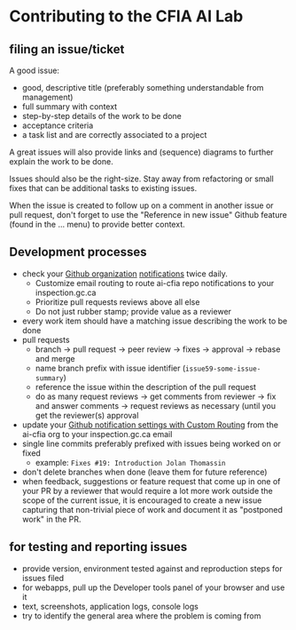 # Contributing to the CFIA AI Lab

## filing an issue/ticket

A good issue:

* good, descriptive title (preferably something understandable from management)
* full summary with context
* step-by-step details of the work to be done
* acceptance criteria
* a task list and are correctly associated to a project

A great issues will also provide links and (sequence) diagrams to further explain the work to be done.

Issues should also be the right-size. Stay away from refactoring or small fixes that can be additional tasks to existing issues.

When the issue is created to follow up on a comment in another issue or pull request, don't forget to use the "Reference in new issue" Github feature (found in the ... menu) to provide better context.

## Development processes

* check your [Github organization](https://github.com/ai-cfia) [notifications](https://github.com/notifications) twice daily. 
  * Customize email routing to route ai-cfia repo notifications to your inspection.gc.ca
  * Prioritize pull requests reviews above all else
  * Do not just rubber stamp; provide value as a reviewer
* every work item should have a matching issue describing the work to be done
* pull requests
  * branch -> pull request -> peer review -> fixes -> approval -> rebase and merge
  * name branch prefix with issue identifier (```issue59-some-issue-summary```)
  * reference the issue within the description of the pull request
  * do as many request reviews -> get comments from reviewer -> fix and answer comments -> request reviews as necessary (until you get the reviewer(s) approval
* update your [Github notification settings with Custom Routing](https://github.com/settings/notifications/custom_routing) from the ai-cfia org to your inspection.gc.ca email
* single line commits preferably prefixed with issues being worked on or fixed 
  * example: `Fixes #19: Introduction Jolan Thomassin`
* don't delete branches when done (leave them for future reference)
* when feedback, suggestions or feature request that come up in one of your PR by a reviewer that would require a lot more work outside the scope of the current issue, it is encouraged to create a new issue capturing that non-trivial piece of work and document it as "postponed work" in the PR.

## for testing and reporting issues

* provide version, environment tested against and reproduction steps for issues filed
* for webapps, pull up the Developer tools panel of your browser and use it
* text, screenshots, application logs, console logs
* try to identify the general area where the problem is coming from
